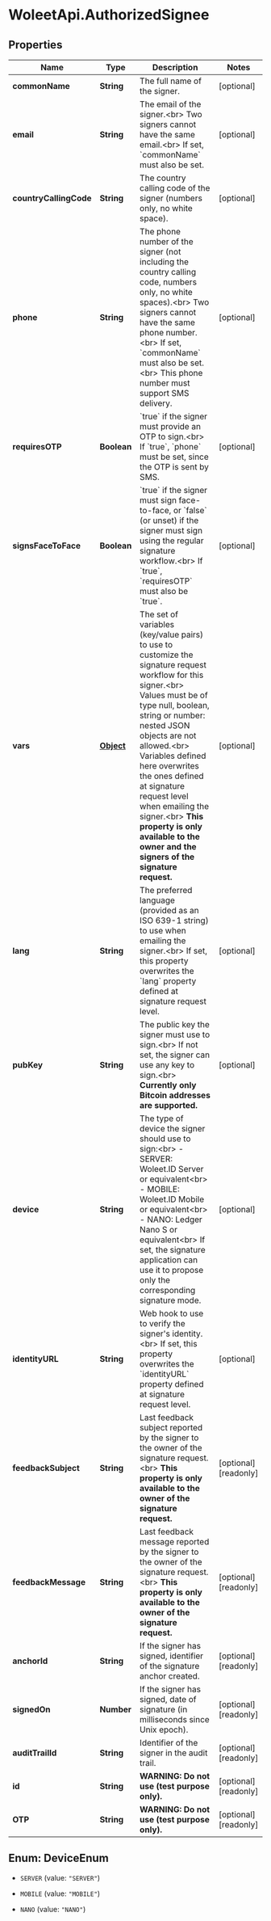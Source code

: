 # WoleetApi.AuthorizedSignee

## Properties

Name | Type | Description | Notes
------------ | ------------- | ------------- | -------------
**commonName** | **String** | The full name of the signer. | [optional] 
**email** | **String** | The email of the signer.&lt;br&gt; Two signers cannot have the same email.&lt;br&gt; If set, &#x60;commonName&#x60; must also be set.  | [optional] 
**countryCallingCode** | **String** | The country calling code of the signer (numbers only, no white space).  | [optional] 
**phone** | **String** | The phone number of the signer (not including the country calling code, numbers only, no white spaces).&lt;br&gt; Two signers cannot have the same phone number.&lt;br&gt; If set, &#x60;commonName&#x60; must also be set.&lt;br&gt; This phone number must support SMS delivery.  | [optional] 
**requiresOTP** | **Boolean** | &#x60;true&#x60; if the signer must provide an OTP to sign.&lt;br&gt; If &#x60;true&#x60;, &#x60;phone&#x60; must be set, since the OTP is sent by SMS.  | [optional] 
**signsFaceToFace** | **Boolean** | &#x60;true&#x60; if the signer must sign face-to-face, or &#x60;false&#x60; (or unset) if the signer must sign using the regular signature workflow.&lt;br&gt; If &#x60;true&#x60;, &#x60;requiresOTP&#x60; must also be &#x60;true&#x60;.  | [optional] 
**vars** | [**Object**](.md) | The set of variables (key/value pairs) to use to customize the signature request workflow for this signer.&lt;br&gt; Values must be of type null, boolean, string or number: nested JSON objects are not allowed.&lt;br&gt; Variables defined here overwrites the ones defined at signature request level when emailing the signer.&lt;br&gt; **This property is only available to the owner and the signers of the signature request.**  | [optional] 
**lang** | **String** | The preferred language (provided as an ISO 639-1 string) to use when emailing the signer.&lt;br&gt; If set, this property overwrites the &#x60;lang&#x60; property defined at signature request level.  | [optional] 
**pubKey** | **String** | The public key the signer must use to sign.&lt;br&gt; If not set, the signer can use any key to sign.&lt;br&gt; **Currently only Bitcoin addresses are supported.**  | [optional] 
**device** | **String** | The type of device the signer should use to sign:&lt;br&gt; - SERVER: Woleet.ID Server or equivalent&lt;br&gt; - MOBILE: Woleet.ID Mobile or equivalent&lt;br&gt; - NANO: Ledger Nano S or equivalent&lt;br&gt; If set, the signature application can use it to propose only the corresponding signature mode.  | [optional] 
**identityURL** | **String** | Web hook to use to verify the signer&#39;s identity.&lt;br&gt; If set, this property overwrites the &#x60;identityURL&#x60; property defined at signature request level.  | [optional] 
**feedbackSubject** | **String** | Last feedback subject reported by the signer to the owner of the signature request.&lt;br&gt; **This property is only available to the owner of the signature request.**  | [optional] [readonly] 
**feedbackMessage** | **String** | Last feedback message reported by the signer to the owner of the signature request.&lt;br&gt; **This property is only available to the owner of the signature request.**  | [optional] [readonly] 
**anchorId** | **String** | If the signer has signed, identifier of the signature anchor created. | [optional] [readonly] 
**signedOn** | **Number** | If the signer has signed, date of signature (in milliseconds since Unix epoch). | [optional] [readonly] 
**auditTrailId** | **String** | Identifier of the signer in the audit trail. | [optional] [readonly] 
**id** | **String** | **WARNING: Do not use (test purpose only).**  | [optional] [readonly] 
**OTP** | **String** | **WARNING: Do not use (test purpose only).**  | [optional] [readonly] 



## Enum: DeviceEnum


* `SERVER` (value: `"SERVER"`)

* `MOBILE` (value: `"MOBILE"`)

* `NANO` (value: `"NANO"`)





